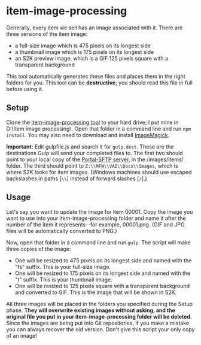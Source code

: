 # item-image-processing

Generally, every item we sell has an image associated with it. There are three versions of the item image:

- a full-size image which is 475 pixels on its longest side
- a thumbnail image which is 175 pixels on its longest side
- an S2K preview image, which is a GIF 125 pixels square with a transparent background

This tool automatically generates these files and places them in the right folders for you. This tool can be **destructive**; you should read this file in full before using it.

## Setup
Clone the [item-image-processing tool](https://gitlab.com/my-fathers-world/item-image-processing) to your hard drive; I put mine in D:\\Item image processing\\. Open that folder in a command line and run `npm install`. You may also need to download and install [ImageMagick](http://imagemagick.org/script/index.php).

**Important:** Edit gulpfile.js and search it for `gulp.dest`. These are the destinations Gulp will send your completed files to. The first two should point to your local copy of the [Portal-SFTP server](https://gitlab.com/my-fathers-world/Portal-SFTP-server), in the /images/items/ folder. The third should point to `Z:\\MFW\\VAI\\Docs\\Images`, which is where S2K looks for item images. (Windows machines should use escaped backslashes in paths [`\\`] instead of forward slashes [`/`].)

## Usage
Let's say you want to update the image for item 00001. Copy the image you want to use into your item-image-processing folder and name it after the number of the item it represents--for example, 00001.png. (GIF and JPG files will be automatically converted to PNG.)

Now, open that folder in a command line and run `gulp`. The script will make three copies of the image:

- One will be resized to 475 pixels on its longest side and named with the "fs" suffix. This is your full-size image.
- One will be resized to 175 pixels on its longest side and named with the "t" suffix. This is your thumbnail image.
- One will be resized to 125 pixels square with a transparent background and converted to GIF. This is the image that will be shown in S2K.

All three images will be placed in the folders you specified during the Setup phase. **They will overwrite existing images without asking, and the original file you put in your item-image-processing folder will be deleted.** Since the images are being put into Git repositories, if you make a mistake you can always recover the old version. Don't give this script your only copy of an image!
